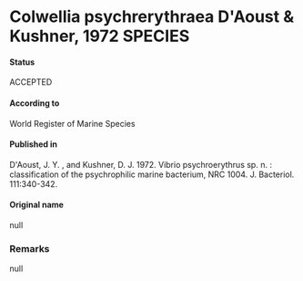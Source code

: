 # Colwellia psychrerythraea D'Aoust & Kushner, 1972 SPECIES

#### Status
ACCEPTED

#### According to
World Register of Marine Species

#### Published in
D'Aoust, J. Y. , and Kushner, D. J. 1972. Vibrio psychroerythrus sp. n. : classification of the psychrophilic marine bacterium, NRC 1004. J. Bacteriol. 111:340-342.

#### Original name
null

### Remarks
null